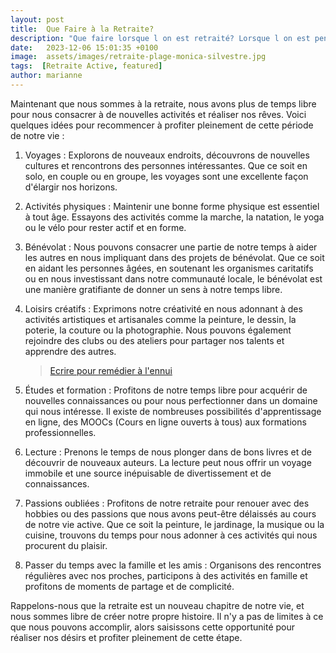 ```yaml
---
layout: post
title:  Que Faire à la Retraite?
description: "Que faire lorsque l on est retraité? Lorsque l on est pensionné? Retraite active. Retraite sereine."
date:   2023-12-06 15:01:35 +0100
image:  assets/images/retraite-plage-monica-silvestre.jpg
tags:  [Retraite Active, featured]
author: marianne
---
```

Maintenant que nous sommes à la retraite, nous avons plus de temps libre pour nous consacrer à de nouvelles activités et réaliser nos rêves. Voici quelques idées pour recommencer à profiter pleinement de cette période de notre vie :

1. Voyages : Explorons de nouveaux endroits, découvrons de nouvelles cultures et rencontrons des personnes intéressantes. Que ce soit en solo, en couple ou en groupe, les voyages sont une excellente façon d'élargir nos horizons.

1. Activités physiques : Maintenir une bonne forme physique est essentiel à tout âge. Essayons des activités comme la marche, la natation, le yoga ou le vélo pour rester actif et en forme.

1. Bénévolat : Nous pouvons consacrer une partie de notre temps à aider les autres en nous impliquant dans des projets de bénévolat. Que ce soit en aidant les personnes âgées, en soutenant les organismes caritatifs ou en nous investissant dans notre communauté locale, le bénévolat est une manière gratifiante de donner un sens à notre temps libre.

1. Loisirs créatifs : Exprimons notre créativité en nous adonnant à des activités artistiques et artisanales comme la peinture, le dessin, la poterie, la couture ou la photographie. Nous pouvons également rejoindre des clubs ou des ateliers pour partager nos talents et apprendre des autres.

	> [Ecrire pour remédier à l'ennui](/retraite-active/)

1. Études et formation : Profitons de notre temps libre pour acquérir de nouvelles connaissances ou pour nous perfectionner dans un domaine qui nous intéresse. Il existe de nombreuses possibilités d'apprentissage en ligne, des MOOCs (Cours en ligne ouverts à tous) aux formations professionnelles.

1. Lecture : Prenons le temps de nous plonger dans de bons livres et de découvrir de nouveaux auteurs. La lecture peut nous offrir un voyage immobile et une source inépuisable de divertissement et de connaissances.

1. Passions oubliées : Profitons de notre retraite pour renouer avec des hobbies ou des passions que nous avons peut-être délaissés au cours de notre vie active. Que ce soit la peinture, le jardinage, la musique ou la cuisine, trouvons du temps pour nous adonner à ces activités qui nous procurent du plaisir.

1. Passer du temps avec la famille et les amis : Organisons des rencontres régulières avec nos proches, participons à des activités en famille et profitons de moments de partage et de complicité.

Rappelons-nous que la retraite est un nouveau chapitre de notre vie, et nous sommes libre de créer notre propre histoire. Il n'y a pas de limites à ce que nous pouvons accomplir, alors saisissons cette opportunité pour réaliser nos désirs et profiter pleinement de cette étape.
